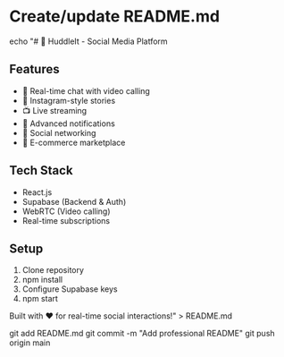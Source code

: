 # Create/update README.md
echo "# 🚀 HuddleIt - Social Media Platform

## Features
- 📱 Real-time chat with video calling
- 📸 Instagram-style stories
- 📺 Live streaming
- 🔔 Advanced notifications
- 👥 Social networking
- 🛒 E-commerce marketplace

## Tech Stack
- React.js
- Supabase (Backend & Auth)
- WebRTC (Video calling)
- Real-time subscriptions

## Setup
1. Clone repository
2. npm install
3. Configure Supabase keys
4. npm start

Built with ❤️ for real-time social interactions!" > README.md

git add README.md
git commit -m "Add professional README"
git push origin main
